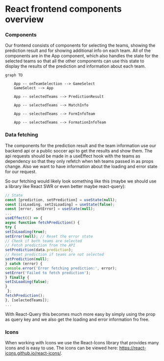 # React frontend components overview

### Components

Our frontend consists of components for selecting the teams, showing the prediction result and for showing additional info on each team. All of the components are in the App component, which also handles the state for the selected teams so that all the other components can use this state to display the results of the prediction and information about each team.

```mermaid
graph TD
 
    App -- onTeamSelection --> GameSelect
    GameSelect --> App
    
    App -- selectedTeams --> PredictionResult
    
    App -- selectedTeams --> MatchInfo
    
    App -- selectedTeams --> FormInfoTeam
    
    App -- selectedTeams --> FormationInfoTeam

```

### Data fetching

The components for the prediction result and the team information use our backend api or a public soccer api to get the results and show them. The api requests should be made in a useEffect hook with the teams as dependency so that they only refetch when teh teams passed in as props change. Also we want to have information about the loading and error state for our request.

So our fetching would likely look something like this (maybe we should use a library like React SWR or even better maybe react-query):

```javascript
// State
const [prediction, setPrediction] = useState(null);
const [isLoading, setIsLoading] = useState(false);
const [error, setError] = useState(null);
...
useEffect(() => {
async function fetchPrediction() {
try {
setIsLoading(true);
setError(null); // Reset the error state
// Check if both teams are selected
// Fetch prediction from the API
setPrediction(data.prediction);
// Reset prediction if teams are not selected
setPrediction(null);
} catch (error) {
console.error('Error fetching prediction:', error);
setError('Failed to fetch prediction');
} finally {
setIsLoading(false);
}
 };
fetchPrediction();
}, [selectedTeams]);
...
```

With React-Query this becomes much more easy by simply using the prop as query key and we also get the loading and error information fro free.

### Icons 

When working with Icons we use the React-Icons library that provides many icons and is easy to use. The icons can be viewed here: https://react-icons.github.io/react-icons/.


